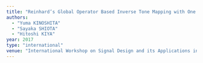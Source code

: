 ```yaml
---
title: "Reinhard’s Global Operator Based Inverse Tone Mapping with One Parameter"
authors:
  - "Yuma KINOSHITA"
  - "Sayaka SHIOTA"
  - "Hitoshi KIYA"
year: 2017
type: "international"
venue: "International Workshop on Signal Design and its Applications in Communications, Sapporo, Hokkaido, Japan, 2017-09-25."
---
```

